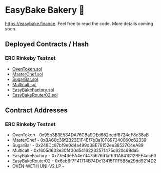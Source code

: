 # EasyBake Bakery 🍰

https://easybake.finance. Feel free to read the code. More details coming soon.

## Deployed Contracts / Hash

### ERC Rinkeby Testnet

- [OvenToken.sol](https://rinkeby.etherscan.io/address/0x95b3B3E534DA76CBa9DEd682eedf8724eF8e38aB#code)
- [MasterChef.sol](https://rinkeby.etherscan.io/address/0xBA60c36f2B23E1F4Ef7bBa10F897340060c62339#code)
- [SugarBar.sol](https://rinkeby.etherscan.io/address/0x248Dc87bf9e0d4a499d38E76152ee38527C4eA89#code)
- [Multicall.sol](https://rinkeby.etherscan.io/address/0x1605d633e30f430d54162232571475c620c69da5#code)
- [EasyBakeFactory.sol](https://rinkeby.etherscan.io/address/0x77e43eEA4e7d475676d1af631A641C12BEE4dcE3#code)
- [EasyBakeRouter02.sol](https://rinkeby.etherscan.io/address/0x6eb6f7F41714B74Dc13415f11F5B5a29dd9214D2#code)

## Contract Addresses

### ERC Rinkeby Testnet
- OvenToken - 0x95b3B3E534DA76CBa9DEd682eedf8724eF8e38aB
- MasterChef - 0xBA60c36f2B23E1F4Ef7bBa10F897340060c62339
- SugarBar - 0x248Dc87bf9e0d4a499d38E76152ee38527C4eA89
- Multicall - 0x1605d633e30f430d54162232571475c620c69da5
- EasyBakeFactory - 0x77e43eEA4e7d475676d1af631A641C12BEE4dcE3
- EasyBakeRouter02 - 0x6eb6f7F41714B74Dc13415f11F5B5a29dd9214D2
- OVEN-WETH UNI-V2 LP - 